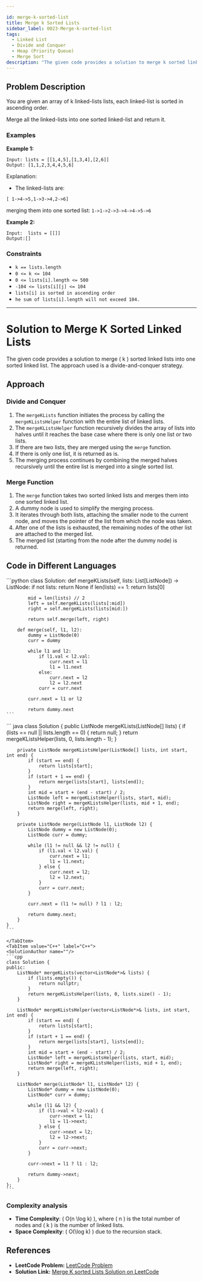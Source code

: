 ```yaml
---

id: merge-k-sorted-list
title: Merge k Sorted Lists
sidebar_label: 0023-Merge-k-sorted-list
tags:
  - Linked List
  - Divide and Conquer
  - Heap (Priority Queue)
  - Merge Sort
description: "The given code provides a solution to merge k sorted linked lists into one sorted linked list. The approach used is a divide-and-conquer strategy."
---
```





## Problem Description

You are given an array of k linked-lists lists, each linked-list is sorted in ascending order.

Merge all the linked-lists into one sorted linked-list and return it.

### Examples

**Example 1:**

```plaintext
Input: lists = [[1,4,5],[1,3,4],[2,6]]
Output: [1,1,2,3,4,4,5,6]
```
Explanation:
  - The linked-lists are:
```
[ 1->4->5,1->3->4,2->6]
```
merging them into one sorted list:
`1->1->2->3->4->4->5->6`

**Example 2:**

```plaintext
Input:  lists = [[]]
Output:[]
```

### Constraints

- `k == lists.length`
- `0 <= k <= 104`
- `0 <= lists[i].length <= 500`
- `-104 <= lists[i][j] <= 104`
- `lists[i] is sorted in ascending order`
- `he sum of lists[i].length will not exceed 104.`



---

# Solution to Merge K Sorted Linked Lists

The given code provides a solution to merge \( k \) sorted linked lists into one sorted linked list. The approach used is a divide-and-conquer strategy.

## Approach 

### Divide and Conquer

1. The `mergeKLists` function initiates the process by calling the `mergeKListsHelper` function with the entire list of linked lists.
2. The `mergeKListsHelper` function recursively divides the array of lists into halves until it reaches the base case where there is only one list or two lists.
3. If there are two lists, they are merged using the `merge` function.
4. If there is only one list, it is returned as is.
5. The merging process continues by combining the merged halves recursively until the entire list is merged into a single sorted list.

### Merge Function

1. The `merge` function takes two sorted linked lists and merges them into one sorted linked list.
2. A dummy node is used to simplify the merging process.
3. It iterates through both lists, attaching the smaller node to the current node, and moves the pointer of the list from which the node was taken.
4. After one of the lists is exhausted, the remaining nodes of the other list are attached to the merged list.
5. The merged list (starting from the node after the dummy node) is returned.



## Code in Different Languages
<Tabs>
  
  <TabItem value="Python" label="Python">
  <SolutionAuthor name=""/>
   ```python
    class Solution:
        def mergeKLists(self, lists: List[ListNode]) -> ListNode:
            if not lists:
                return None
            if len(lists) == 1:
                return lists[0]

            mid = len(lists) // 2
            left = self.mergeKLists(lists[:mid])
            right = self.mergeKLists(lists[mid:])

            return self.merge(left, right)

        def merge(self, l1, l2):
            dummy = ListNode(0)
            curr = dummy

            while l1 and l2:
                if l1.val < l2.val:
                    curr.next = l1
                    l1 = l1.next
                else:
                    curr.next = l2
                    l2 = l2.next
                curr = curr.next

            curr.next = l1 or l2

            return dummy.next
    ```

  </TabItem>
  <TabItem value="Java" label="Java">
  <SolutionAuthor name=""/>
    ``` java
    class Solution {
        public ListNode mergeKLists(ListNode[] lists) {
            if (lists == null || lists.length == 0) {
                return null;
            }
            return mergeKListsHelper(lists, 0, lists.length - 1);
        }

        private ListNode mergeKListsHelper(ListNode[] lists, int start, int end) {
            if (start == end) {
                return lists[start];
            }
            if (start + 1 == end) {
                return merge(lists[start], lists[end]);
            }
            int mid = start + (end - start) / 2;
            ListNode left = mergeKListsHelper(lists, start, mid);
            ListNode right = mergeKListsHelper(lists, mid + 1, end);
            return merge(left, right);
        }

        private ListNode merge(ListNode l1, ListNode l2) {
            ListNode dummy = new ListNode(0);
            ListNode curr = dummy;

            while (l1 != null && l2 != null) {
                if (l1.val < l2.val) {
                    curr.next = l1;
                    l1 = l1.next;
                } else {
                    curr.next = l2;
                    l2 = l2.next;
                }
                curr = curr.next;
            }

            curr.next = (l1 != null) ? l1 : l2;

            return dummy.next;
        }
    }
    ```

    </TabItem>
    <TabItem value="C++" label="C++">
    <SolutionAuthor name=""/>
    ```cpp
    class Solution {
    public:
        ListNode* mergeKLists(vector<ListNode*>& lists) {
            if (lists.empty()) {
                return nullptr;
            }
            return mergeKListsHelper(lists, 0, lists.size() - 1);
        }
        
        ListNode* mergeKListsHelper(vector<ListNode*>& lists, int start, int end) {
            if (start == end) {
                return lists[start];
            }
            if (start + 1 == end) {
                return merge(lists[start], lists[end]);
            }
            int mid = start + (end - start) / 2;
            ListNode* left = mergeKListsHelper(lists, start, mid);
            ListNode* right = mergeKListsHelper(lists, mid + 1, end);
            return merge(left, right);
        }
        
        ListNode* merge(ListNode* l1, ListNode* l2) {
            ListNode* dummy = new ListNode(0);
            ListNode* curr = dummy;
            
            while (l1 && l2) {
                if (l1->val < l2->val) {
                    curr->next = l1;
                    l1 = l1->next;
                } else {
                    curr->next = l2;
                    l2 = l2->next;
                }
                curr = curr->next;
            }
            
            curr->next = l1 ? l1 : l2;
            
            return dummy->next;
        }
    };
    ```

  </TabItem>
</Tabs>

### Complexity analysis

- **Time Complexity**: \( O(n \log k) \), where \( n \) is the total number of nodes and \( k \) is the number of linked lists.
- **Space Complexity**: \( O(\log k) \) due to the recursion stack.



## References

- **LeetCode Problem:** [LeetCode Problem](https://leetcode.com/problems/merge-k-sorted-lists/description/)
- **Solution Link:** [Merge K sorted Lists Solution on LeetCode](https://leetcode.com/problems/merge-k-sorted-lists/solutions/3285930/100-faster-c-java-python/)


